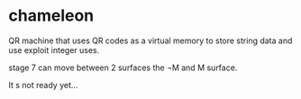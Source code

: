 # chameleon
QR machine that uses QR codes as a virtual memory to store string data and use exploit integer uses. 

stage 7 can move between 2 surfaces the ¬M and M surface. 

It s not ready yet...

